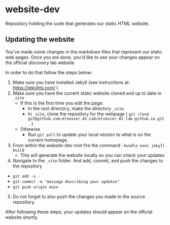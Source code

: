# website-dev
Repository holding the code that generates our static HTML website.


## Updating the website

You've made some changes in the markdown files that represent our static web pages. Once you are done, you'd like to see your changes appear on the official discovery lab website.

In order to do that follow the steps below:

1. Make sure you have installed Jekyll (see instructions at: https://jekyllrb.com/ )
2. Make sure you have the current static website cloned and up to date in `_site`
    * If this is the first time you edit the page:
        * In the root directory, make the directory `_site`.
        * In `_site`, clone the repository for the webpage ( `git clone git@github.com:elsevier-AI-Lab/elsevier-AI-lab.github.io.git .` ) 
    * Othewise
        * Run `git pull` to update your local version to what is on the current homepage.
3. From within the website-dev root fire the command : `bundle exec jekyll build`
    * This will generate the website locally so you can check your updates
4. Navigate to the `_site` folder. And add, commit, and push the changes to the repository
- `git add -u .`
- `git commit -m "message describing your updates"`
- `git push origin main`

5. Do not forget to also push the changes you made to the source repository.

After following these steps, your updates should appear on the official website shortly.
